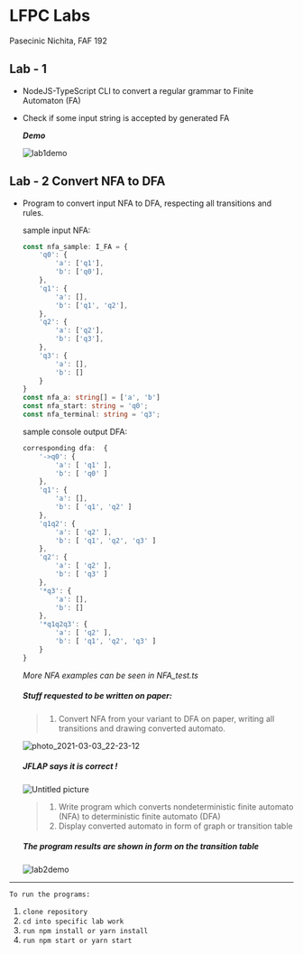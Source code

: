 # LFPC Labs

Pasecinic Nichita, FAF 192

## **Lab - 1**

- NodeJS-TypeScript CLI to convert a regular grammar to Finite Automaton (FA)

- Check if some input string is accepted by generated FA

  ***Demo***

  ![lab1demo](https://user-images.githubusercontent.com/57563506/107852445-643eb100-6e19-11eb-8a04-19b485ef071c.gif)

## Lab - 2 Convert NFA to DFA

- Program to convert input NFA to DFA, respecting all transitions and rules.

  sample input NFA:

  ```typescript
  const nfa_sample: I_FA = {
      'q0': {
          'a': ['q1'],
          'b': ['q0'],
      },
      'q1': {
          'a': [],
          'b': ['q1', 'q2'],
      },
      'q2': {
          'a': ['q2'],
          'b': ['q3'],
      },
      'q3': {
          'a': [],
          'b': []
      }
  }
  const nfa_a: string[] = ['a', 'b']
  const nfa_start: string = 'q0';
  const nfa_terminal: string = 'q3';
  ```

  sample console output DFA:

  ```typescript
  corresponding dfa:  {
      '->q0': { 
          'a': [ 'q1' ], 
          'b': [ 'q0' ] 
      },
      'q1': { 
          'a': [], 
          'b': [ 'q1', 'q2' ] 
      },
      'q1q2': { 
          'a': [ 'q2' ], 
          'b': [ 'q1', 'q2', 'q3' ] 
      },
      'q2': { 
          'a': [ 'q2' ], 
          'b': [ 'q3' ] 
      },
      '*q3': { 
          'a': [], 
          'b': [] 
      },
      '*q1q2q3': { 
          'a': [ 'q2' ], 
          'b': [ 'q1', 'q2', 'q3' ] 
      }
  }
  ```

  *More NFA examples can be seen in NFA_test.ts* 

  

  ##### Stuff requested to be written on paper:  

  > 1. Convert NFA from your variant to DFA on paper, writing all transitions and drawing converted automato.

  ![photo_2021-03-03_22-23-12](https://user-images.githubusercontent.com/57563506/109867479-32c64200-7c6f-11eb-933e-57d9d52fb528.jpg)

  ##### JFLAP says it is correct !

  ![Untitled picture](https://user-images.githubusercontent.com/57563506/109867656-728d2980-7c6f-11eb-8a05-64e0b2556a26.png)

  > 1. Write program which converts nondeterministic finite automato (NFA) to deterministic finite automato (DFA)
  > 2. Display converted automato in form of graph or transition table

  ##### The program results are shown in form on the transition table

  ![lab2demo](https://user-images.githubusercontent.com/57563506/109866634-2a213c00-7c6e-11eb-8a62-0602aa1e97ac.gif)


------



`To run the programs:` 

1. `clone repository`
2. `cd into specific lab work`
3. `run npm install or yarn install`
4. `run npm start or yarn start`

